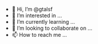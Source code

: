 - 👋 Hi, I’m @gtalsf
- 👀 I’m interested in ...
- 🌱 I’m currently learning ...
- 💞️ I’m looking to collaborate on ...
- 📫 How to reach me ...

<!---
gtalsf/gtalsf is a ✨ special ✨ repository because its `README.md` (this file) appears on your GitHub profile.
You can click the Preview link to take a look at your changes.
--->
